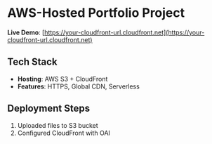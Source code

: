# AWS-Hosted Portfolio Project  
**Live Demo**: [[https://your-cloudfront-url.cloudfront.net](https://your-cloudfront-url.cloudfront.net)  ](http://portfolio.s3bucket.s3-website-ap-southeast-2.amazonaws.com/#contact)

## Tech Stack  
- **Hosting**: AWS S3 + CloudFront  
- **Features**: HTTPS, Global CDN, Serverless  

## Deployment Steps  
1. Uploaded files to S3 bucket  
2. Configured CloudFront with OAI  


  

